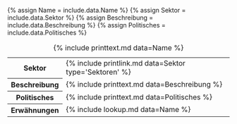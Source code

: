 {% assign Name = include.data.Name %}
{% assign Sektor = include.data.Sektor %}
{% assign Beschreibung = include.data.Beschreibung %}
{% assign Politisches = include.data.Politisches %}
<table>
    <caption>{% include printtext.md data=Name %}</caption>
    <tbody>
        <tr><th>Sektor</th><td>{% include printlink.md data=Sektor type='Sektoren' %}</td></tr>
        <tr><th>Beschreibung</th><td>{% include printtext.md data=Beschreibung %}</td></tr>
        <tr><th>Politisches</th><td>{% include printtext.md data=Politisches %}</td></tr>
        <tr><th>Erwähnungen</th><td>{% include lookup.md data=Name %}</td></tr>
    </tbody>
</table>
